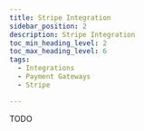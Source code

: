 ```yaml
---
title: Stripe Integration
sidebar_position: 2
description: Stripe Integration
toc_min_heading_level: 2
toc_max_heading_level: 6
tags:
  - Integrations
  - Payment Gateways
  - Stripe

---
```


TODO